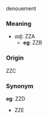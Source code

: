 denouement
### Meaning
+ _adj_: ZZA
	+ __eg__: ZZB

### Origin

ZZC

### Synonym

__eg__: ZZD

+ ZZE


